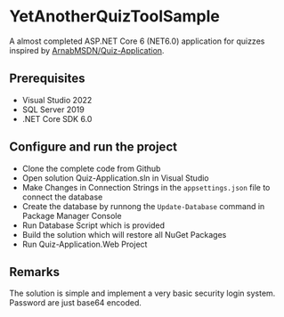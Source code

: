 # YetAnotherQuizToolSample

A almost completed ASP.NET Core 6 (NET6.0) application for quizzes inspired by
[ArnabMSDN/Quiz-Application](http://squarespace.com/ "Title").


## Prerequisites

- Visual Studio 2022
- SQL Server 2019
- .NET Core SDK 6.0

## Configure and run the project

- Clone the complete code from Github
- Open solution Quiz-Application.sln in Visual Studio
- Make Changes in Connection Strings in the `appsettings.json` file to connect the database
- Create the database by runnong the `Update-Database` command in Package Manager Console 
- Run Database Script which is provided
- Build the solution which will restore all NuGet Packages
- Run Quiz-Application.Web Project

## Remarks

The solution is simple and implement a very basic security login system. Password are just base64 encoded.
